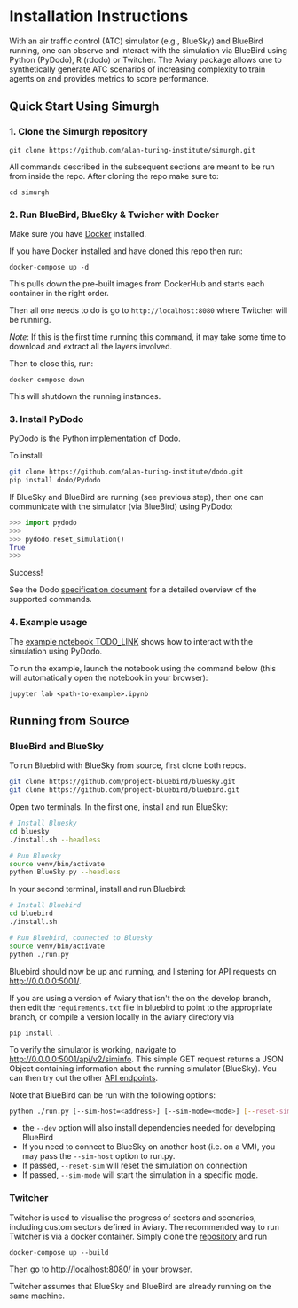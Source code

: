 # Installation Instructions
With an air traffic control (ATC) simulator (e.g., BlueSky) and BlueBird running, one can observe and interact with the simulation via BlueBird using Python (PyDodo), R (rdodo) or Twitcher. The Aviary package allows one to synthetically generate ATC scenarios of increasing complexity to train agents on and provides metrics to score performance.

## Quick Start Using Simurgh
### 1. Clone the Simurgh repository


```{bash}
git clone https://github.com/alan-turing-institute/simurgh.git
```

All commands described in the subsequent sections are meant to be run from inside the repo. After cloning the repo make sure to:

```{bash}
cd simurgh
```

### 2. Run BlueBird, BlueSky & Twicher with Docker

Make sure you have [Docker](https://www.docker.com/get-started) installed.

If you have Docker installed and have cloned this repo then run:

```{bash}
docker-compose up -d
```

This pulls down the pre-built images from DockerHub and
starts each container in the right order.

Then all one needs to do is go to
`http://localhost:8080` where Twitcher will be running.

_Note_: If this is the first time running this command, it may take some time to
download and extract all the layers involved.

Then to close this, run:

```
docker-compose down
```

This will shutdown the running instances.

### 3. Install PyDodo

PyDodo is the Python implementation of Dodo.

To install:

```bash
git clone https://github.com/alan-turing-institute/dodo.git
pip install dodo/Pydodo
```

If BlueSky and BlueBird are running (see previous step), then one can communicate with the simulator (via
BlueBird) using PyDodo:

```python
>>> import pydodo
>>>
>>> pydodo.reset_simulation()
True
>>>
```

Success!

See the Dodo [specification document](https://github.com/alan-turing-institute/dodo/blob/master/Specification.md) for a detailed overview of the supported commands.

### 4. Example usage

The [example notebook TODO_LINK]() shows how to interact with the simulation using PyDodo.

To run the example, launch the notebook using the command below (this will automatically open the notebook in your browser):

 ```{bash}
 jupyter lab <path-to-example>.ipynb
 ```

 ## Running from Source

 ### BlueBird and BlueSky
To run Bluebird with BlueSky from source, first clone both repos.

```bash
git clone https://github.com/project-bluebird/bluesky.git
git clone https://github.com/project-bluebird/bluebird.git
```

Open two terminals. In the first one, install and run BlueSky:

```bash
# Install Bluesky
cd bluesky
./install.sh --headless

# Run Bluesky
source venv/bin/activate
python BlueSky.py --headless
```

In your second terminal, install and run Bluebird:

```bash
# Install Bluebird
cd bluebird
./install.sh

# Run Bluebird, connected to Bluesky
source venv/bin/activate
python ./run.py
```

Bluebird should now be up and running, and listening for API requests on http://0.0.0.0:5001/.


If you are using a version of Aviary that isn't the on the develop branch, then edit the `requirements.txt` file in bluebird to point to the appropriate branch, or compile a version locally in the aviary directory via

```
pip install .
```

To verify the simulator is working, navigate to http://0.0.0.0:5001/api/v2/siminfo. This simple GET request returns a JSON Object containing information about the running simulator (BlueSky). You can then try out the other [API endpoints](#api-endpoints).

Note that BlueBird can be run with the following options:

```bash
python ./run.py [--sim-host=<address>] [--sim-mode=<mode>] [--reset-sim] [--log-rate=<rate>]
```

- the `--dev` option will also install dependencies needed for developing BlueBird
- If you need to connect to BlueSky on another host (i.e. on a VM), you may pass the `--sim-host` option to run.py.
- If passed, `--reset-sim` will reset the simulation on connection
- If passed, `--sim-mode` will start the simulation in a specific [mode](docs/SimulatorModes.md).

### Twitcher

Twitcher is used to visualise the progress of sectors and scenarios, including custom sectors defined in Aviary. 
The recommended way to run Twitcher is via a docker container. Simply clone the [repository](https://github.com/project-bluebird/twitcher) and run

```
docker-compose up --build
```

Then go to [http://localhost:8080/](http://localhost:8080/) in your browser.

Twitcher assumes that BlueSky and BlueBird are already running on the same machine.


